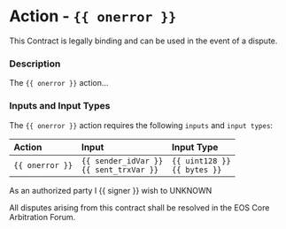 # Action - `{{ onerror }}`

This Contract is legally binding and can be used in the event of a dispute.

### Description

The `{{ onerror }}` action... 

### Inputs and Input Types

The `{{ onerror }}` action requires the following `inputs` and `input types`:

| Action | Input | Input Type |
|:--|:--|:--|
| `{{ onerror }}` | `{{ sender_idVar }}`<br/>`{{ sent_trxVar }}` | `{{ uint128 }}`<br/>`{{ bytes }}` |

As an authorized party I {{ signer }} wish to UNKNOWN

All disputes arising from this contract shall be resolved in the EOS Core Arbitration Forum. 
